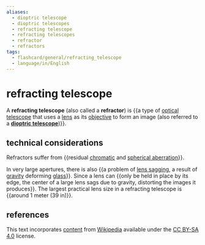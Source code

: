```yaml
---
aliases:
  - dioptric telescope
  - dioptric telescopes
  - refracting telescope
  - refracting telescopes
  - refractor
  - refractors
tags:
  - flashcard/general/refracting_telescope
  - language/in/English
---
```


# refracting telescope

A __refracting telescope__ (also called a __refractor__) is {{a type of [optical telescope](optical%20telescope.md) that uses a [lens](lens.md) as its [objective](objective%20(optics).md) to form an image (also referred to a [__dioptric telescope__](dioptrics.md))}}. <!--SR:!2024-09-28,48,290-->

## technical considerations

Refractors suffer from {{residual [chromatic](chromatic%20aberration.md) and [spherical aberration](spherical%20aberration.md)}}. <!--SR:!2024-08-13,17,290-->

In very large apertures, there is also {{a problem of [lens sagging](lens%20sag.md), a result of [gravity](gravity.md) deforming [glass](glass.md)}}. Since a lens can {{only be held in place by its edge, the center of a large lens sags due to gravity, distorting the images it produces}}. The largest practical lens size in a refracting telescope is {{around 1 meter (39 in)}}. <!--SR:!2024-10-04,56,310!2024-09-27,46,290!2024-09-19,39,290-->

## references

This text incorporates [content](https://en.wikipedia.org/wiki/refracting_telescope) from [Wikipedia](Wikipedia.md) available under the [CC BY-SA 4.0](https://creativecommons.org/licenses/by-sa/4.0/) license.
